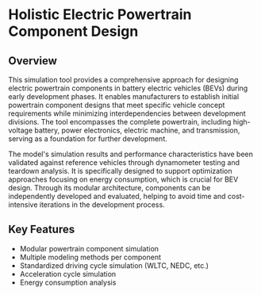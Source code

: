 # Holistic Electric Powertrain Component Design

## Overview
This simulation tool provides a comprehensive approach for designing electric powertrain components in battery electric vehicles (BEVs) during early development phases. It enables manufacturers to establish initial powertrain component designs that meet specific vehicle concept requirements while minimizing interdependencies between development divisions. The tool encompasses the complete powertrain, including high-voltage battery, power electronics, electric machine, and transmission, serving as a foundation for further development.

The model's simulation results and performance characteristics have been validated against reference vehicles through dynamometer testing and teardown analysis. It is specifically designed to support optimization approaches focusing on energy consumption, which is crucial for BEV design. Through its modular architecture, components can be independently developed and evaluated, helping to avoid time and cost-intensive iterations in the development process.

## Key Features
* Modular powertrain component simulation
* Multiple modeling methods per component
* Standardized driving cycle simulation (WLTC, NEDC, etc.)
* Acceleration cycle simulation
* Energy consumption analysis
